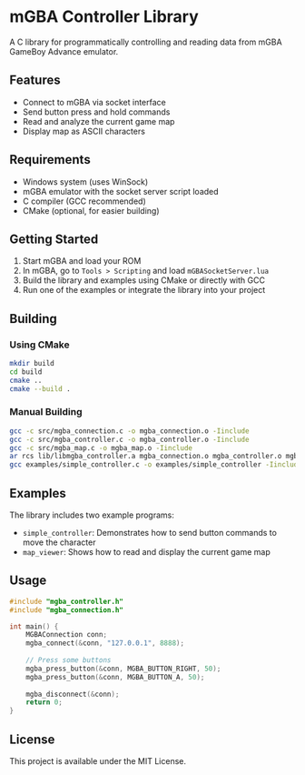 # mGBA Controller Library

A C library for programmatically controlling and reading data from mGBA GameBoy Advance emulator.

## Features

- Connect to mGBA via socket interface
- Send button press and hold commands
- Read and analyze the current game map
- Display map as ASCII characters

## Requirements

- Windows system (uses WinSock)
- mGBA emulator with the socket server script loaded
- C compiler (GCC recommended)
- CMake (optional, for easier building)

## Getting Started

1. Start mGBA and load your ROM
2. In mGBA, go to `Tools > Scripting` and load `mGBASocketServer.lua`
3. Build the library and examples using CMake or directly with GCC
4. Run one of the examples or integrate the library into your project

## Building

### Using CMake

```bash
mkdir build
cd build
cmake ..
cmake --build .
```

### Manual Building

```bash
gcc -c src/mgba_connection.c -o mgba_connection.o -Iinclude
gcc -c src/mgba_controller.c -o mgba_controller.o -Iinclude
gcc -c src/mgba_map.c -o mgba_map.o -Iinclude
ar rcs lib/libmgba_controller.a mgba_connection.o mgba_controller.o mgba_map.o
gcc examples/simple_controller.c -o examples/simple_controller -Iinclude -Llib -lmgba_controller -lws2_32
```

## Examples

The library includes two example programs:

- `simple_controller`: Demonstrates how to send button commands to move the character
- `map_viewer`: Shows how to read and display the current game map

## Usage

```c
#include "mgba_controller.h"
#include "mgba_connection.h"

int main() {
    MGBAConnection conn;
    mgba_connect(&conn, "127.0.0.1", 8888);
    
    // Press some buttons
    mgba_press_button(&conn, MGBA_BUTTON_RIGHT, 50);
    mgba_press_button(&conn, MGBA_BUTTON_A, 50);
    
    mgba_disconnect(&conn);
    return 0;
}
```

## License

This project is available under the MIT License.